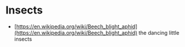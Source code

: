 # Insects

- [https://en.wikipedia.org/wiki/Beech_blight_aphid](https://en.wikipedia.org/wiki/Beech_blight_aphid) the dancing little insects